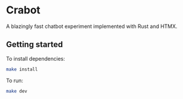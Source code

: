 # Crabot

A blazingly fast chatbot experiment implemented with Rust and HTMX.

## Getting started

To install dependencies:

```bash
make install
```

To run:

```bash
make dev
```
